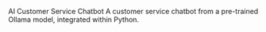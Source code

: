 AI Customer Service Chatbot
A customer service chatbot from a pre-trained Ollama model, integrated within Python.
